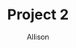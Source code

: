 ---
title: 'Project 2'
description: 'This is the information about Project 2.'
author: 'Allison'
image:
    url: 'https://docs.astro.build/assets/full-logo-light.png'
    alt: 'The full Astro logo.'
tags: ["C. Elegans", "BDS-3 Clause", "N5"]
---